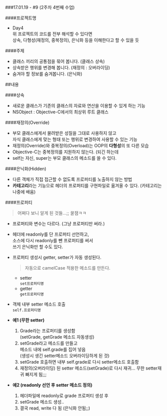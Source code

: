 ###17.01.19 -  #9 (2주차 4번째 수업)

####프로젝트명
- Day4  
  위 프로젝트의 코드를 전부 해석할 수 있다면  
  상속, 다형성(재정의, 중복정의), 은닉화 등을 이해한다고 할 수 있을 듯


####주제  
- 클래스 끼리의 공통점을 묶어 봅니다. (클래스 상속)  
- 상속받은 행위를 변경해 봅니다. (재정의 : 오버라이딩)  
- 숨겨야 할 정보를 숨겨봅니다. (은닉화)  

##내용

####상속  
- 새로운 클래스가 기존의 클래스의 자료와 연산을 이용할 수 있게 하는 기능  
- NSObject : Objective-C에서의 최상위 루트 클래스

  
####재정의(Override)  
- 부모 클래스에게서 물려받은 성질을 그대로 사용하지 않고   
  자식 클래스에게 맞는 형태 또는 행위로 변경하여 사용할 수 있는 기능      
- 재정의(Override)와 중복정의(Overload)는 OOP의 **다형성**의 또 다른 모습
- Objective-C는 중복정의를 지원하지 않는다. (되긴 하는데
- self는 자신, super는 부모 클래스의 메소드를 쓸 수 있다.


####은닉화(Hidden)  
- 다른 객체가 직접 접근할 수 없도록 프로퍼티를 노출하지 않는 방법  
- **카테고리**라는 기능으로 헤더의 프로퍼티를 구현파일로 옮겨올 수 있다. (카테고리는 나중에 배움)


####프로퍼티  
> 어쩌다 보니 알게 된 것들...;; 꿀잼ㅋㅋ  

- 프로퍼티와 변수는 다르다. (그냥 프로퍼티만 써라.)  
- 헤더에 readonly를 단 프로퍼티 선언하고,  
  소스에 다시 readonly를 뺀 프로퍼티를 써서  
  쓰기 은닉화만 할 수도 있다.  
- 프로퍼티 생성시 getter, setter가 자동 생성된다.  
    > 자동으로 camelCase 적용한 메소드를 만든다.  
   
   - setter  
     ``set프로퍼티명``
   - getter  
     ``get프로퍼티명``  

- 객체 내부 setter 메소드 호출  
     ``self.프로퍼티명 ``  
- **예1 (무한 setter)**  
	1. Grade라는 프로퍼티를 생성함  
	   (setGrade, getGrade 메소드 자동생성)  
	2. setGrade라고 메소드를 만들고  
	   메소드 내에 self.grade를 집어 넣음  
      (생성시 생긴 setter메소드 오버라이딩하게 된 것)  
	3. setGrade 호출하면 내부 self.grade로 다시 setter메소드 호출함  
   4. 재정의(오버라이딩) 된 setter 메소드(setGrade)로 다시 재귀... 무한 setter재귀 빠지게 됨;;;  

- **예2 (readonly 선언 후 setter 메소드 정의)**  
   1. 헤더파일에 readonly로 grade 프로퍼티 생성 후  
   2. setGrade 메소드 생성..  
   3. 결국 read, write 다 됨 (은닉화 안됨;;)  

